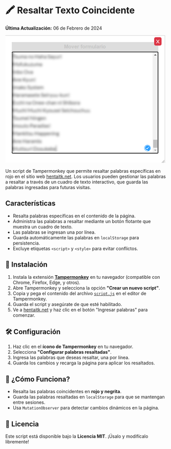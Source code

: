 # 🖍️ Resaltar Texto Coincidente

**Última Actualización:** 06 de Febrero de 2024

![Interfaz Gráfica del Script](GUI.png)

Un script de Tampermonkey que permite resaltar palabras específicas en rojo en el sitio web [hentaitk.net](https://hentaitk.net). Los usuarios pueden gestionar las palabras a resaltar a través de un cuadro de texto interactivo, que guarda las palabras ingresadas para futuras visitas.

## Características

- Resalta palabras específicas en el contenido de la página.
- Administra las palabras a resaltar mediante un botón flotante que muestra un cuadro de texto.
- Las palabras se ingresan una por línea.
- Guarda automáticamente las palabras en `localStorage` para persistencia.
- Excluye etiquetas `<script>` y `<style>` para evitar conflictos.

## 🚀 Instalación

1. Instala la extensión **[Tampermonkey](https://www.tampermonkey.net/)** en tu navegador (compatible con Chrome, Firefox, Edge, y otros).
2. Abre Tampermonkey y selecciona la opción **"Crear un nuevo script"**.
3. Copia y pega el contenido del archivo [`script.js`](https://github.com/wernser412/Resaltar-texto-coincidente/raw/refs/heads/main/Resaltar%20texto%20coincidente.user.js) en el editor de Tampermonkey.
4. Guarda el script y asegúrate de que esté habilitado.
5. Ve a [hentaitk.net](https://hentaitk.net) y haz clic en el botón "Ingresar palabras" para comenzar.


## 🛠️ Configuración

1. Haz clic en el **ícono de Tampermonkey** en tu navegador.
2. Selecciona **"Configurar palabras resaltadas"**.
3. Ingresa las palabras que deseas resaltar, una por línea.
4. Guarda los cambios y recarga la página para aplicar los resaltados.

## 🎨 ¿Cómo Funciona?

- Resalta las palabras coincidentes en **rojo y negrita**.
- Guarda las palabras resaltadas en `localStorage` para que se mantengan entre sesiones.
- Usa `MutationObserver` para detectar cambios dinámicos en la página.

## 📜 Licencia

Este script está disponible bajo la **Licencia MIT**. ¡Úsalo y modifícalo libremente!

